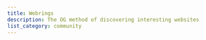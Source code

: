 ```yaml
---
title: Webrings
description: The OG method of discovering interesting websites
list_category: community
---
```

